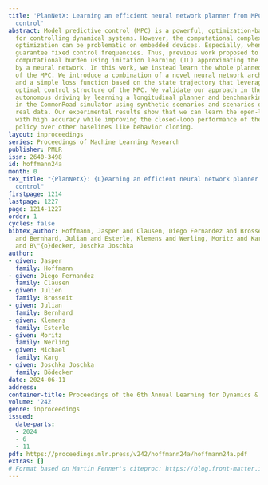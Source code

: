 ```yaml
---
title: 'PlanNetX: Learning an efficient neural network planner from MPC for longitudinal
  control'
abstract: Model predictive control (MPC) is a powerful, optimization-based approach
  for controlling dynamical systems. However, the computational complexity of online
  optimization can be problematic on embedded devices. Especially, when we need to
  guarantee fixed control frequencies. Thus, previous work proposed to reduce the
  computational burden using imitation learning (IL) approximating the MPC policy
  by a neural network. In this work, we instead learn the whole planned trajectory
  of the MPC. We introduce a combination of a novel neural network architecture PlanNetX
  and a simple loss function based on the state trajectory that leverages the parameterized
  optimal control structure of the MPC. We validate our approach in the context of
  autonomous driving by learning a longitudinal planner and benchmarking it extensively
  in the CommonRoad simulator using synthetic scenarios and scenarios derived from
  real data. Our experimental results show that we can learn the open-loop MPC trajectory
  with high accuracy while improving the closed-loop performance of the learned control
  policy over other baselines like behavior cloning.
layout: inproceedings
series: Proceedings of Machine Learning Research
publisher: PMLR
issn: 2640-3498
id: hoffmann24a
month: 0
tex_title: "{PlanNetX}: {L}earning an efficient neural network planner from {MPC} for longitudinal
  control"
firstpage: 1214
lastpage: 1227
page: 1214-1227
order: 1
cycles: false
bibtex_author: Hoffmann, Jasper and Clausen, Diego Fernandez and Brosseit, Julien
  and Bernhard, Julian and Esterle, Klemens and Werling, Moritz and Karg, Michael
  and B\"{o}decker, Joschka Joschka
author:
- given: Jasper
  family: Hoffmann
- given: Diego Fernandez
  family: Clausen
- given: Julien
  family: Brosseit
- given: Julian
  family: Bernhard
- given: Klemens
  family: Esterle
- given: Moritz
  family: Werling
- given: Michael
  family: Karg
- given: Joschka Joschka
  family: Bödecker
date: 2024-06-11
address:
container-title: Proceedings of the 6th Annual Learning for Dynamics & Control Conference
volume: '242'
genre: inproceedings
issued:
  date-parts:
  - 2024
  - 6
  - 11
pdf: https://proceedings.mlr.press/v242/hoffmann24a/hoffmann24a.pdf
extras: []
# Format based on Martin Fenner's citeproc: https://blog.front-matter.io/posts/citeproc-yaml-for-bibliographies/
---
```

